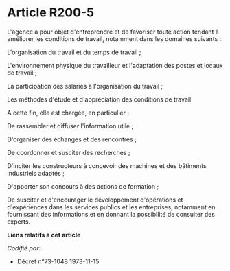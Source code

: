 # Article R200-5

L'agence a pour objet d'entreprendre et de favoriser toute action tendant à améliorer les conditions de travail, notamment
dans les domaines suivants :

L'organisation du travail et du temps de travail ;

L'environnement physique du travailleur et l'adaptation des postes et locaux de travail ;

La participation des salariés à l'organisation du travail ;

Les méthodes d'étude et d'appréciation des conditions de travail.

A cette fin, elle est chargée, en particulier :

De rassembler et diffuser l'information utile ;

D'organiser des échanges et des rencontres ;

De coordonner et susciter des recherches ;

D'inciter les constructeurs à concevoir des machines et des bâtiments industriels adaptés ;

D'apporter son concours à des actions de formation ;

De susciter et d'encourager le développement d'opérations et d'expériences dans les services publics et les entreprises,
notamment en fournissant des informations et en donnant la possibilité de consulter des experts.

**Liens relatifs à cet article**

_Codifié par_:

  - Décret n°73-1048 1973-11-15
